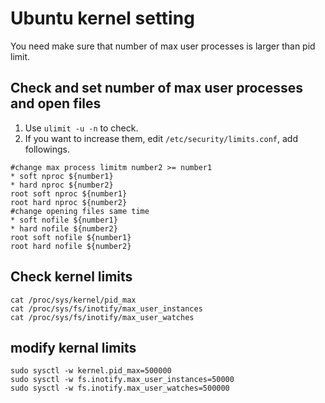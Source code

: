 # Ubuntu kernel setting
You need make sure that number of max user processes is larger than pid limit.

## Check and set number of max user processes and open files
1. Use `ulimit -u -n` to check.
2. If you want to increase them, edit `/etc/security/limits.conf`, add followings.

``` 
#change max process limitm number2 >= number1
* soft nproc ${number1}
* hard nproc ${number2} 
root soft nproc ${number1}
root hard nproc ${number2}
#change opening files same time
* soft nofile ${number1}
* hard nofile ${number2}   
root soft nofile ${number1}
root hard nofile ${number2}
```
## Check kernel limits
```
cat /proc/sys/kernel/pid_max
cat /proc/sys/fs/inotify/max_user_instances
cat /proc/sys/fs/inotify/max_user_watches
```

## modify kernal limits 
```
sudo sysctl -w kernel.pid_max=500000
sudo sysctl -w fs.inotify.max_user_instances=50000
sudo sysctl -w fs.inotify.max_user_watches=500000
```
